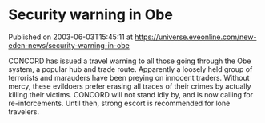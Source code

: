 # Security warning in Obe
Published on 2003-06-03T15:45:11 at https://universe.eveonline.com/new-eden-news/security-warning-in-obe

CONCORD has issued a travel warning to all those going through the Obe system, a popular hub and trade route. Apparently a loosely held group of terrorists and marauders have been preying on innocent traders. Without mercy, these evildoers prefer erasing all traces of their crimes by actually killing their victims. CONCORD will not stand idly by, and is now calling for re-inforcements. Until then, strong escort is recommended for lone travelers.
